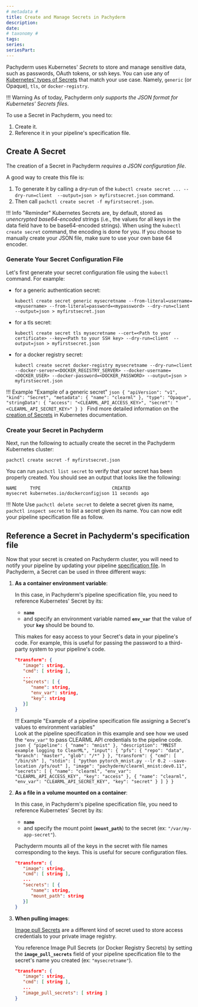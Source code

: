```yaml
---
# metadata # 
title: Create and Manage Secrets in Pachyderm
description: 
date: 
# taxonomy #
tags: 
series:
seriesPart:
---
```


Pachyderm uses Kubernetes' *Secrets* to store and manage sensitive data, such as passwords, OAuth tokens, or ssh keys. You can use any of [Kubernetes' types of Secrets](https://kubernetes.io/docs/concepts/configuration/secret/#secret-types) that match your use case. 
Namely, `generic` (or Opaque), `tls`, or `docker-registry`.

!!! Warning
      As of today, Pachyderm *only supports the JSON format for Kubernetes' Secrets files*.

To use a Secret in Pachyderm, you need to:

1. Create it.
1. Reference it in your pipeline's specification file.

## Create A Secret
The creation of a Secret in Pachyderm *requires a JSON configuration file*.

A good way to create this file is:

1. To generate it by calling a dry-run of the `kubectl create secret ... --dry-run=client  --output=json > myfirstsecret.json` command.
1. Then call `pachctl create secret -f myfirstsecret.json`.

!!! Info "Reminder"
      Kubernetes Secrets are, by default, stored as *unencrypted base64-encoded* strings (i.e., the values for all keys in the data field have to be base64-encoded strings). When using the `kubectl create secret` command, the encoding is done for you. If you choose to manually create your JSON file, make sure to use your own base 64 encoder.

### Generate Your Secret Configuration File
Let's first generate your secret configuration file using the `kubectl` command. For example:

- for a generic authentication secret:
   ```shell
   kubectl create secret generic mysecretname --from-literal=username=<myusername> --from-literal=password=<mypassword> --dry-run=client  --output=json > myfirstsecret.json
   ```
- for a tls secret:
   ```shell
   kubectl create secret tls mysecretname --cert=<Path to your certificate> --key=<Path to your SSH key> --dry-run=client  --output=json > myfirstsecret.json 
   ```
- for a docker registry secret:
   ```shell
   kubectl create secret docker-registry mysecretname --dry-run=client --docker-server=<DOCKER_REGISTRY_SERVER> --docker-username=<DOCKER_USER> --docker-password=<DOCKER_PASSWORD> --output=json > myfirstsecret.json
   ```

!!! Example "Example of a generic secret"
      ```json
      {
         "apiVersion": "v1",
         "kind": "Secret",
         "metadata": {
            "name": "clearml"
         },
         "type": "Opaque",
         "stringData": {
            "access": "<CLEARML_API_ACCESS_KEY>",
            "secret": "<CLEARML_API_SECRET_KEY>"
         }
      }
      ```
Find more detailed information on the [creation of Secrets](https://kubernetes.io/docs/tasks/configmap-secret/managing-secret-using-kubectl/) in Kubernetes documentation.

### Create your Secret in Pachyderm
Next, run the following to actually create the secret in the Pachyderm Kubernetes cluster:
```shell
pachctl create secret -f myfirstsecret.json 
```

You can run `pachctl list secret` to verify that your secret has been properly created.
You should see an output that looks like the following:

```
NAME     TYPE                           CREATED        
mysecret kubernetes.io/dockerconfigjson 11 seconds ago 
```
!!! Note
    Use `pachctl delete secret` to delete a secret given its name,  `pachctl inspect secret` to list a secret given its name.
You can now edit your pipeline specification file as follow.


## Reference a Secret in Pachyderm's specification file
Now that your secret is created on Pachyderm cluster, you will need to notify your pipeline by updating your pipeline [specification file](https://docs.pachyderm.com/latest/reference/pipeline-spec/#manifest-format).
In Pachyderm, a Secret can be used in three different ways:

1. **As a container environment variable**:

      In this case, in Pachyderm's pipeline specification file, you need to reference Kubernetes' Secret by its:

      - **`name`**
      - and specify an environment variable named **`env_var`** that the value of your  **`key`** should be bound to. 

      This makes for easy access to your Secret's data in your pipeline's code. 
      For example, this is useful for passing the password to a third-party system to your pipeline's code.

      ```json
      "transform": {
         "image": string,
         "cmd": [ string ],
         ...
         "secrets": [ {
            "name": string,
            "env_var": string,
            "key": string
         }]
      }
      ```
    !!! Example "Example of a pipeline specification file assigning a Secret's values to environment variables"  
         Look at the pipeline specification in this example and see how we used the  `"env_var"` to pass CLEARML API credentials to the pipeline code.
         ```json
         {
            "pipeline": {
               "name": "mnist"
            },
            "description": "MNIST example logging to ClearML",
            "input": {
               "pfs": {
                  "repo": "data",
                  "branch": "master",
                  "glob": "/*"
               }
            },
            "transform": {
               "cmd": [
                  "/bin/sh"
               ],
               "stdin": [
                  "python pytorch_mnist.py --lr 0.2 --save-location /pfs/out"
               ],
               "image": "pachyderm/clearml_mnist:dev0.11",
               "secrets": [
                  {
                  "name": "clearml",
                  "env_var": "CLEARML_API_ACCESS_KEY",
                  "key": "access"
                  },
                  {
                  "name": "clearml",
                  "env_var": "CLEARML_API_SECRET_KEY",
                  "key": "secret"
                  }
               ]
            }
         }
         ```


1. **As a file in a volume mounted on a container**:

      In this case, in Pachyderm's pipeline specification file, you need to reference Kubernetes' Secret by its:

      -  **`name`**
      - and specify the mount point (**`mount_path`**) to the secret (ex: `"/var/my-app-secret"`).

      Pachyderm mounts all of the keys in the secret with file names corresponding to the keys.
      This is useful for secure configuration files.

      ```json
      "transform": {
         "image": string,
         "cmd": [ string ],
         ...
         "secrets": [ {
            "name": string,
            "mount_path": string
         }]
      }
      ```

1. **When pulling images**:

      [Image pull Secrets](https://kubernetes.io/docs/concepts/containers/images/#specifying-imagepullsecrets-on-a-pod) are a different kind of secret used to store access credentials to your private image registry. 
      
      You reference Image Pull Secrets (or Docker Registry Secrets) by setting the **`image_pull_secrets`** field of your pipeline specification file to the secret's name you created (ex: `"mysecretname"`).

      ```JSON
      "transform": {
         "image": string,
         "cmd": [ string ],
         ...
         "image_pull_secrets": [ string ]
      }
      ```

